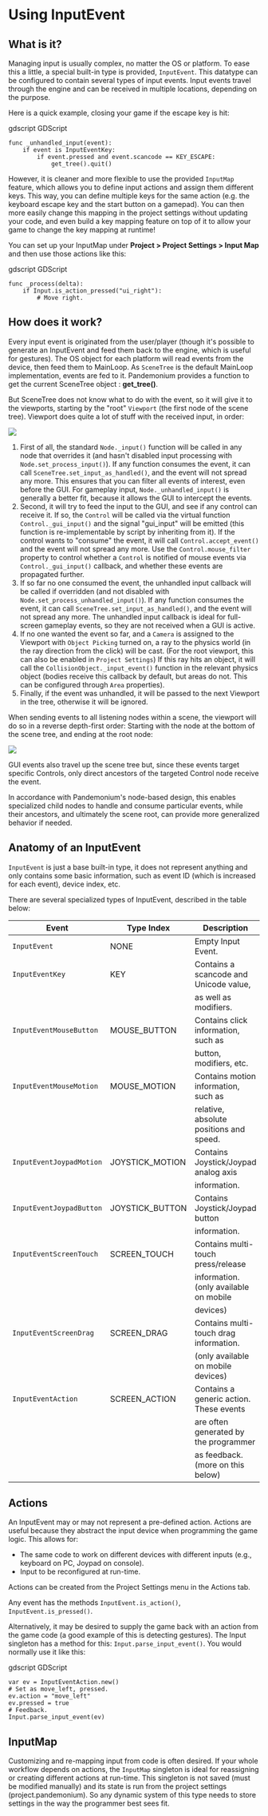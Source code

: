 

# Using InputEvent

## What is it?

Managing input is usually complex, no matter the OS or platform. To ease
this a little, a special built-in type is provided, `InputEvent`.
This datatype can be configured to contain several types of input
events. Input events travel through the engine and can be received in
multiple locations, depending on the purpose.

Here is a quick example, closing your game if the escape key is hit:

gdscript GDScript

```
func _unhandled_input(event):
    if event is InputEventKey:
        if event.pressed and event.scancode == KEY_ESCAPE:
            get_tree().quit()
```

However, it is cleaner and more flexible to use the provided `InputMap` feature,
which allows you to define input actions and assign them different keys. This way,
you can define multiple keys for the same action (e.g. the keyboard escape key and the start button on a gamepad).
You can then more easily change this mapping in the project settings without updating your code,
and even build a key mapping feature on top of it to allow your game to change the key mapping at runtime!

You can set up your InputMap under **Project > Project Settings > Input Map** and then use those actions like this:

gdscript GDScript

```
func _process(delta):
    if Input.is_action_pressed("ui_right"):
        # Move right.
```

## How does it work?

Every input event is originated from the user/player (though it's
possible to generate an InputEvent and feed them back to the engine,
which is useful for gestures). The OS object for each platform will read
events from the device, then feed them to MainLoop. As `SceneTree`
is the default MainLoop implementation, events are fed to it. Pandemonium
provides a function to get the current SceneTree object :
**get_tree()**.

But SceneTree does not know what to do with the event, so it will give
it to the viewports, starting by the "root" `Viewport` (the first
node of the scene tree). Viewport does quite a lot of stuff with the
received input, in order:

![](img/input_event_flow.png)

1. First of all, the standard `Node._input()` function
   will be called in any node that overrides it (and hasn't disabled input processing with `Node.set_process_input()`).
   If any function consumes the event, it can call `SceneTree.set_input_as_handled()`, and the event will
   not spread any more. This ensures that you can filter all events of interest, even before the GUI.
   For gameplay input, `Node._unhandled_input()` is generally a better fit, because it allows the GUI to intercept the events.
2. Second, it will try to feed the input to the GUI, and see if any
   control can receive it. If so, the `Control` will be called via the
   virtual function `Control._gui_input()` and the signal
   "gui_input" will be emitted (this function is re-implementable by
   script by inheriting from it). If the control wants to "consume" the
   event, it will call `Control.accept_event()` and the event will
   not spread any more. Use the `Control.mouse_filter`
   property to control whether a `Control` is notified
   of mouse events via `Control._gui_input()`
   callback, and whether these events are propagated further.
3. If so far no one consumed the event, the unhandled input callback
   will be called if overridden (and not disabled with
   `Node.set_process_unhandled_input()`).
   If any function consumes the event, it can call `SceneTree.set_input_as_handled()`, and the
   event will not spread any more. The unhandled input callback is ideal for full-screen gameplay events, so they are not received when a GUI is active.
4. If no one wanted the event so far, and a `Camera` is assigned
   to the Viewport with `Object Picking` turned on, a ray to the physics world (in the ray direction from
   the click) will be cast. (For the root viewport, this can also be enabled in `Project Settings`) If this ray hits an object, it will call the
   `CollisionObject._input_event()` function in the relevant
   physics object (bodies receive this callback by default, but areas do
   not. This can be configured through `Area` properties).
5. Finally, if the event was unhandled, it will be passed to the next
   Viewport in the tree, otherwise it will be ignored.

When sending events to all listening nodes within a scene, the viewport
will do so in a reverse depth-first order: Starting with the node at
the bottom of the scene tree, and ending at the root node:

![](img/input_event_scene_flow.png)

GUI events also travel up the scene tree but, since these events target
specific Controls, only direct ancestors of the targeted Control node receive the event.

In accordance with Pandemonium's node-based design, this enables
specialized child nodes to handle and consume particular events, while
their ancestors, and ultimately the scene root, can provide more
generalized behavior if needed.

## Anatomy of an InputEvent

`InputEvent` is just a base built-in type, it does not represent
anything and only contains some basic information, such as event ID
(which is increased for each event), device index, etc.

There are several specialized types of InputEvent, described in the table below:


| Event                       | Type Index         | Description                             |
|-----------------------------|--------------------|-----------------------------------------|
| `InputEvent`                | NONE               | Empty Input Event.                      |
| `InputEventKey`             | KEY                | Contains a scancode and Unicode value,  |
|                             |                    | as well as modifiers.                   |
| `InputEventMouseButton`     | MOUSE_BUTTON       | Contains click information, such as     |
|                             |                    | button, modifiers, etc.                 |
| `InputEventMouseMotion`     | MOUSE_MOTION       | Contains motion information, such as    |
|                             |                    | relative, absolute positions and speed. |
| `InputEventJoypadMotion`    | JOYSTICK_MOTION    | Contains Joystick/Joypad analog axis    |
|                             |                    | information.                            |
| `InputEventJoypadButton`    | JOYSTICK_BUTTON    | Contains Joystick/Joypad button         |
|                             |                    | information.                            |
| `InputEventScreenTouch`     | SCREEN_TOUCH       | Contains multi-touch press/release      |
|                             |                    | information. (only available on mobile  |
|                             |                    | devices)                                |
| `InputEventScreenDrag`      | SCREEN_DRAG        | Contains multi-touch drag information.  |
|                             |                    | (only available on mobile devices)      |
| `InputEventAction`          | SCREEN_ACTION      | Contains a generic action. These events |
|                             |                    | are often generated by the programmer   |
|                             |                    | as feedback. (more on this below)       |


## Actions

An InputEvent may or may not represent a pre-defined action. Actions are
useful because they abstract the input device when programming the game
logic. This allows for:

-  The same code to work on different devices with different inputs (e.g.,
   keyboard on PC, Joypad on console).
-  Input to be reconfigured at run-time.

Actions can be created from the Project Settings menu in the Actions
tab.

Any event has the methods `InputEvent.is_action()`,
`InputEvent.is_pressed()`.

Alternatively, it may be desired to supply the game back with an action
from the game code (a good example of this is detecting gestures).
The Input singleton has a method for this:
`Input.parse_input_event()`. You would normally use it like this:

gdscript GDScript

```
var ev = InputEventAction.new()
# Set as move_left, pressed.
ev.action = "move_left"
ev.pressed = true
# Feedback.
Input.parse_input_event(ev)
````

## InputMap

Customizing and re-mapping input from code is often desired. If your
whole workflow depends on actions, the `InputMap` singleton is
ideal for reassigning or creating different actions at run-time. This
singleton is not saved (must be modified manually) and its state is run
from the project settings (project.pandemonium). So any dynamic system of this
type needs to store settings in the way the programmer best sees fit.
